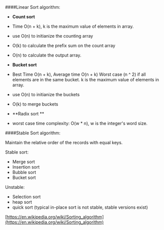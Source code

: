 ####Linear Sort algorithm:

- **Count sort** 
 - Time O(n + k), k is the maximum value of elements in array.
 - use O(n) to initianize the counting array
 - O(k) to calculate the prefix sum on the count array
 - O(n) to calculate the output array.

- **Bucket sort**
 - Best Time O(n + k), Average time O(n + k) Worst case (n ^ 2) if all elements are in the same bucket. k is the maximum value of elements in array.
 - use O(n) to initianize the buckets
 - O(k) to merge buckets


- **Radix sort **
 - worst case time complexity: O(w * n), w is the integer's word size.





####Stable Sort algorithm:

Maintain the relative order of the records with equal keys.

Stable sort:

- Merge sort
- Insertion sort
- Bubble sort
- Bucket sort

Unstable:

- Selection sort
- heap sort
- quick sort (typical in-place sort is not stable, stable versions exist)

[https://en.wikipedia.org/wiki/Sorting_algorithm](https://en.wikipedia.org/wiki/Sorting_algorithm)






